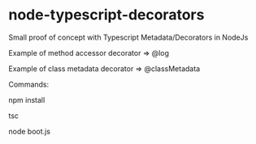 # node-typescript-decorators
Small proof of concept with Typescript Metadata/Decorators in NodeJs

Example of method accessor decorator => @log

Example of class metadata decorator => @classMetadata 

Commands: 

npm install

tsc

node boot.js
